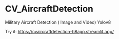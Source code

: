 # CV_AircraftDetection
Military Aircraft Detection ( Image and Video) Yolov8 

Try it: https://cvaircraftdetection-h8app.streamlit.app/
